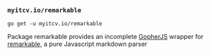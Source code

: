 ### `myitcv.io/remarkable`

```
go get -u myitcv.io/remarkable
```

Package remarkable provides an incomplete [GopherJS](https://github.com/gopherjs/gopherjs) wrapper for
[remarkable](https://github.com/jonschlinkert/remarkable), a pure Javascript markdown parser
